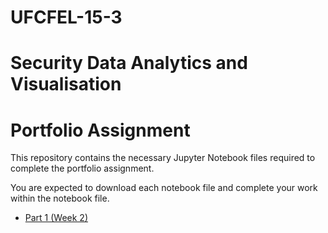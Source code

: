 # UFCFEL-15-3
# Security Data Analytics and Visualisation 
# Portfolio Assignment

This repository contains the necessary Jupyter Notebook files required to complete the portfolio assignment.

You are expected to download each notebook file and complete your work within the notebook file.

- [Part 1 (Week 2)](https://gitlab.uwe.ac.uk/pa-legg/sdav2023/-/blob/main/UFCFEL-15-3-part1-student.ipynb)
